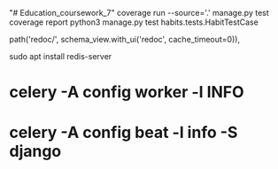 "# Education_coursework_7" 
coverage run --source='.' manage.py test
coverage report
python3 manage.py test habits.tests.HabitTestCase


path('redoc/', schema_view.with_ui('redoc', cache_timeout=0)),

sudo apt install redis-server
# celery -A config worker -l INFO
# celery -A config beat -l info -S django